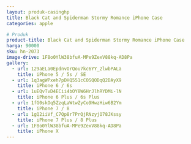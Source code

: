 ```yaml
---
layout: produk-casinghp
title: Black Cat and Spiderman Stormy Romance iPhone Case
categories: apple

# Produk
product-title: Black Cat and Spiderman Stormy Romance iPhone Case
harga: 90000
sku: hn-2073
image-drive: 1F8o0YlW38bfuA-MPe9ZexV88kq-AD8Pa
gallery:
  - url: 129aELa0EpdnvOrQou7kc6YY_2lwbPALa
    title: iPhone 5 / 5s / SE
  - url: 1q3agWPxeh7pDHQ551cCOSQODqQ2DAyX9
    title: iPhone 6 / 6s
  - url: 1uEQvTvD4ECii4bOY8W6HrJlhRYDMi-lN
    title: iPhone 6 Plus / 6s Plus
  - url: 1fG0skOq5ZzqLaWtwZyCo9HwzHiw6B2Ym
    title: iPhone 7 / 8
  - url: 1gQ2iiVf_C7Qp8r7PrQjRNzyjO78JKssy
    title: iPhone 7 Plus / 8 Plus
  - url: 1F8o0YlW38bfuA-MPe9ZexV88kq-AD8Pa
    title: iPhone X
---
```


